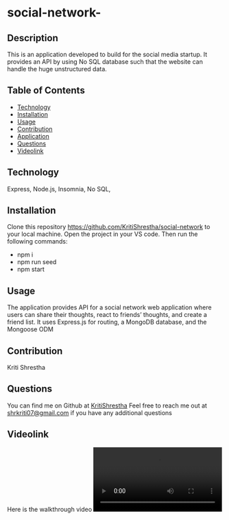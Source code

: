 # social-network-
## Description
This is an application developed to build  for the social media startup. It provides an API by using No SQL database such that the website can handle the huge unstructured data.

## Table of Contents
- [Technology](#technology)
- [Installation](#installation)
- [Usage](#usage)
- [Contribution](#contribution)
- [Application](#application)
- [Questions](#questions)
- [Videolink](#Videolink)

## Technology
Express, Node.js, Insomnia, No SQL,  

## Installation
Clone this repository https://github.com/KritiShrestha/social-network to your local machine. Open the project in your VS code. Then run the following commands:
- npm i
- npm run seed
- npm start

## Usage
The application provides API for a social network web application where users can share their thoughts, react to friends’ thoughts, and create a friend list. It uses Express.js for routing, a MongoDB database, and the Mongoose ODM

## Contribution
Kriti Shrestha

## Questions
You can find me on Github at [KritiShrestha](https://github.com/KritiShrestha)
Feel free to reach me out at shrkriti07@gmail.com if you have any additional questions

## Videolink
Here is the walkthrough video ![Videolink](./assets/video/internetretail.webm)


